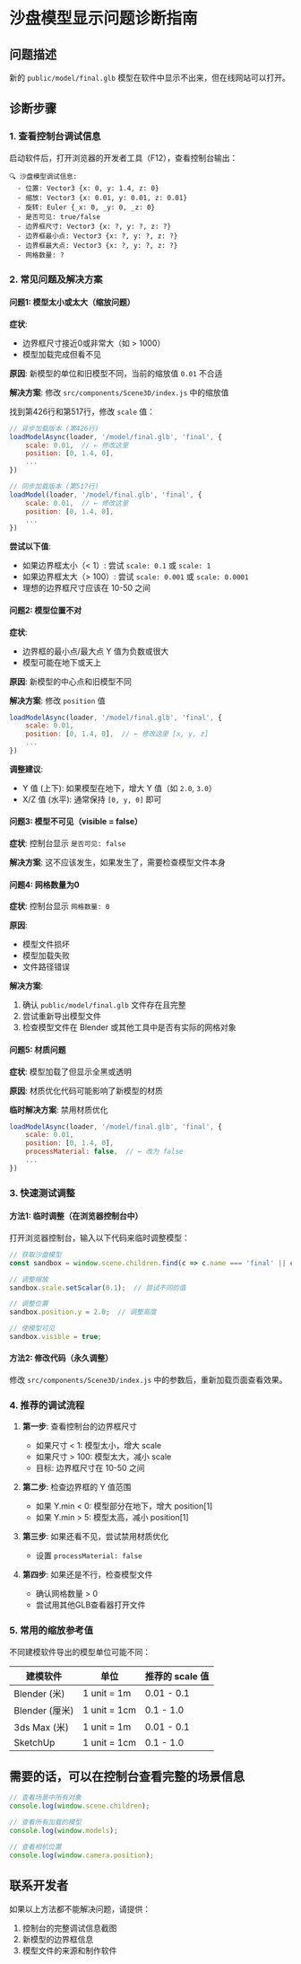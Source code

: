 # 沙盘模型显示问题诊断指南

## 问题描述
新的 `public/model/final.glb` 模型在软件中显示不出来，但在线网站可以打开。

## 诊断步骤

### 1. 查看控制台调试信息

启动软件后，打开浏览器的开发者工具（F12），查看控制台输出：

```
🔍 沙盘模型调试信息:
  - 位置: Vector3 {x: 0, y: 1.4, z: 0}
  - 缩放: Vector3 {x: 0.01, y: 0.01, z: 0.01}
  - 旋转: Euler {_x: 0, _y: 0, _z: 0}
  - 是否可见: true/false
  - 边界框尺寸: Vector3 {x: ?, y: ?, z: ?}
  - 边界框最小点: Vector3 {x: ?, y: ?, z: ?}
  - 边界框最大点: Vector3 {x: ?, y: ?, z: ?}
  - 网格数量: ?
```

### 2. 常见问题及解决方案

#### 问题1: 模型太小或太大（缩放问题）

**症状**: 
- 边界框尺寸接近0或非常大（如 > 1000）
- 模型加载完成但看不见

**原因**: 新模型的单位和旧模型不同，当前的缩放值 `0.01` 不合适

**解决方案**: 修改 `src/components/Scene3D/index.js` 中的缩放值

找到第426行和第517行，修改 `scale` 值：

```javascript
// 异步加载版本 (第426行)
loadModelAsync(loader, '/model/final.glb', 'final', {
    scale: 0.01,  // ← 修改这里
    position: [0, 1.4, 0],
    ...
})

// 同步加载版本 (第517行)
loadModel(loader, '/model/final.glb', 'final', {
    scale: 0.01,  // ← 修改这里
    position: [0, 1.4, 0],
    ...
})
```

**尝试以下值**:
- 如果边界框太小（< 1）: 尝试 `scale: 0.1` 或 `scale: 1`
- 如果边界框太大（> 100）: 尝试 `scale: 0.001` 或 `scale: 0.0001`
- 理想的边界框尺寸应该在 10-50 之间

#### 问题2: 模型位置不对

**症状**:
- 边界框的最小点/最大点 Y 值为负数或很大
- 模型可能在地下或天上

**原因**: 新模型的中心点和旧模型不同

**解决方案**: 修改 `position` 值

```javascript
loadModelAsync(loader, '/model/final.glb', 'final', {
    scale: 0.01,
    position: [0, 1.4, 0],  // ← 修改这里 [x, y, z]
    ...
})
```

**调整建议**:
- Y 值 (上下): 如果模型在地下，增大 Y 值（如 `2.0`, `3.0`）
- X/Z 值 (水平): 通常保持 `[0, y, 0]` 即可

#### 问题3: 模型不可见（visible = false）

**症状**: 控制台显示 `是否可见: false`

**解决方案**: 这不应该发生，如果发生了，需要检查模型文件本身

#### 问题4: 网格数量为0

**症状**: 控制台显示 `网格数量: 0`

**原因**: 
- 模型文件损坏
- 模型加载失败
- 文件路径错误

**解决方案**:
1. 确认 `public/model/final.glb` 文件存在且完整
2. 尝试重新导出模型文件
3. 检查模型文件在 Blender 或其他工具中是否有实际的网格对象

#### 问题5: 材质问题

**症状**: 模型加载了但显示全黑或透明

**原因**: 材质优化代码可能影响了新模型的材质

**临时解决方案**: 禁用材质优化

```javascript
loadModelAsync(loader, '/model/final.glb', 'final', {
    scale: 0.01,
    position: [0, 1.4, 0],
    processMaterial: false,  // ← 改为 false
    ...
})
```

### 3. 快速测试调整

#### 方法1: 临时调整（在浏览器控制台中）

打开浏览器控制台，输入以下代码来临时调整模型：

```javascript
// 获取沙盘模型
const sandbox = window.scene.children.find(c => c.name === 'final' || c.type === 'Group');

// 调整缩放
sandbox.scale.setScalar(0.1);  // 尝试不同的值

// 调整位置
sandbox.position.y = 2.0;  // 调整高度

// 使模型可见
sandbox.visible = true;
```

#### 方法2: 修改代码（永久调整）

修改 `src/components/Scene3D/index.js` 中的参数后，重新加载页面查看效果。

### 4. 推荐的调试流程

1. **第一步**: 查看控制台的边界框尺寸
   - 如果尺寸 < 1: 模型太小，增大 scale
   - 如果尺寸 > 100: 模型太大，减小 scale
   - 目标: 边界框尺寸在 10-50 之间

2. **第二步**: 检查边界框的 Y 值范围
   - 如果 Y.min < 0: 模型部分在地下，增大 position[1]
   - 如果 Y.min > 5: 模型太高，减小 position[1]

3. **第三步**: 如果还看不见，尝试禁用材质优化
   - 设置 `processMaterial: false`

4. **第四步**: 如果还是不行，检查模型文件
   - 确认网格数量 > 0
   - 尝试用其他GLB查看器打开文件

### 5. 常用的缩放参考值

不同建模软件导出的模型单位可能不同：

| 建模软件 | 单位 | 推荐的 scale 值 |
|---------|------|----------------|
| Blender (米) | 1 unit = 1m | 0.01 - 0.1 |
| Blender (厘米) | 1 unit = 1cm | 0.1 - 1.0 |
| 3ds Max (米) | 1 unit = 1m | 0.01 - 0.1 |
| SketchUp | 1 unit = 1cm | 0.1 - 1.0 |

## 需要的话，可以在控制台查看完整的场景信息

```javascript
// 查看场景中所有对象
console.log(window.scene.children);

// 查看所有加载的模型
console.log(window.models);

// 查看相机位置
console.log(window.camera.position);
```

## 联系开发者

如果以上方法都不能解决问题，请提供：
1. 控制台的完整调试信息截图
2. 新模型的边界框信息
3. 模型文件的来源和制作软件

